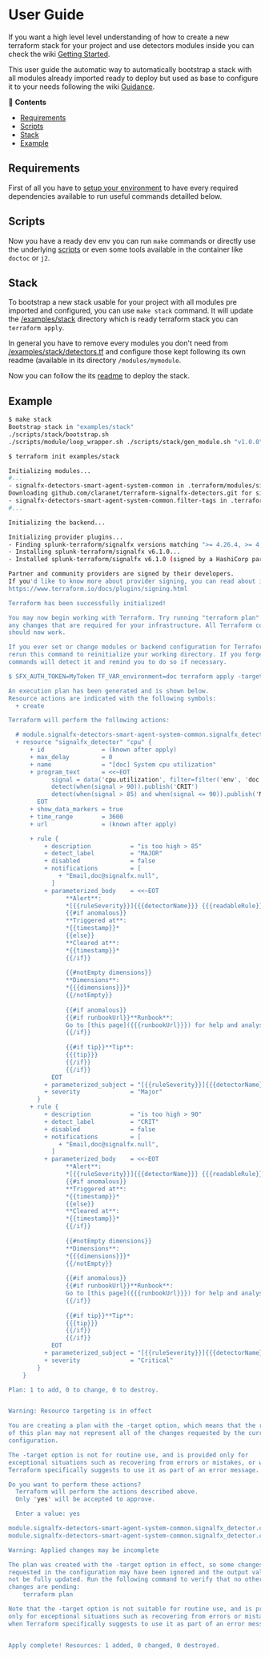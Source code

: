 # User Guide

If you want a high level level understanding of how to create a new terraform stack 
for your project and use detectors modules inside you can check the wiki [Getting 
Started](https://github.com/claranet/terraform-signalfx-detectors/wiki/Getting-started).

This user guide the automatic way to automatically bootstrap a stack with all modules 
already imported ready to deploy but used as base to configure it to your needs 
following the wiki 
[Guidance](https://github.com/claranet/terraform-signalfx-detectors/wiki/Guidance).

<!-- START doctoc generated TOC please keep comment here to allow auto update -->
<!-- DON'T EDIT THIS SECTION, INSTEAD RE-RUN doctoc TO UPDATE -->
:link: **Contents**

- [Requirements](#requirements)
- [Scripts](#scripts)
- [Stack](#stack)
- [Example](#example)

<!-- END doctoc generated TOC please keep comment here to allow auto update -->

## Requirements

First of all you have to [setup your environment](./environment.md) to have every required 
dependencies available to run useful commands detailled below.

## Scripts

Now you have a ready dev env you can run `make` commands or directly use the underlying 
[scripts](./scripts.md) or even some tools available in the container like `doctoc` or `j2`.

## Stack

To bootstrap a new stack usable for your project with all modules pre imported and configured,
you can use `make stack` command. It will update the [/examples/stack](../examples/stack) 
directory which is ready terraform stack you can `terraform apply`.

In general you have to remove every modules you don't need from 
[/examples/stack/detectors.tf](../examples/stack/detectors.tf) and configure those kept 
following its own readme (available in its directory `/modules/mymodule`.

Now you can follow the its [readme](../examples/stack/README.md) to deploy the stack.

## Example

```bash
$ make stack
Bootstrap stack in "examples/stack"
./scripts/stack/bootstrap.sh
./scripts/module/loop_wrapper.sh ./scripts/stack/gen_module.sh "v1.0.0" > examples/stack/detectors.tf

$ terraform init examples/stack

Initializing modules...
#...
- signalfx-detectors-smart-agent-system-common in .terraform/modules/signalfx-detectors-smart-agent-system-common/modules/smart-agent_system-common
Downloading github.com/claranet/terraform-signalfx-detectors.git for signalfx-detectors-smart-agent-system-common.filter-tags...
- signalfx-detectors-smart-agent-system-common.filter-tags in .terraform/modules/signalfx-detectors-smart-agent-system-common.filter-tags/common/filter-tags
#...

Initializing the backend...

Initializing provider plugins...
- Finding splunk-terraform/signalfx versions matching ">= 4.26.4, >= 4.26.4, >= 4.26.4, >= 4.26.4, >= 4.26.4, >= 4.26.4, >= 4.26.4, >= 4.26.4, >= 4.26.4, >= 4.26.4, >= 4.26.4, >= 4.26.4, >= 4.26.4, >= 4.26.4, >= 4.26.4, >= 4.26.4, >= 4.26.4, >= 4.26.4, >= 4.26.4, >= 4.26.4, >= 4.26.4, >= 4.26.4, >= 4.26.4, >= 4.26.4, >= 4.26.4, >= 4.26.4, >= 4.26.4, >= 4.26.4, >= 4.26.4, >= 4.26.4, >= 4.26.4, >= 4.26.4, >= 4.26.4, >= 4.26.4, >= 4.26.4, >= 4.26.4, >= 4.26.4, >= 4.26.4, >= 4.26.4, >= 4.26.4, >= 4.26.4, >= 4.26.4, >= 4.26.4, >= 4.26.4, >= 4.26.4, >= 4.26.4, >= 4.26.4, >= 4.26.4, >= 4.26.4, >= 4.26.4, >= 4.26.4, >= 4.26.4, >= 4.26.4, >= 4.26.4, >= 4.26.4, >= 4.26.4, >= 4.26.4, >= 4.26.4, >= 4.26.4, >= 4.26.4, >= 4.26.4, >= 4.26.4, >= 4.26.4, >= 4.26.4, >= 4.26.4, >= 4.26.4, >= 4.26.4, >= 4.26.4, >= 4.26.4, >= 4.26.4, >= 4.26.4, >= 4.26.4, >= 4.26.4, >= 4.26.4, >= 4.26.4, >= 4.26.4, >= 4.26.4, >= 4.26.4, >= 4.26.4"...
- Installing splunk-terraform/signalfx v6.1.0...
- Installed splunk-terraform/signalfx v6.1.0 (signed by a HashiCorp partner, key ID 8B5755E223754FC9)

Partner and community providers are signed by their developers.
If you'd like to know more about provider signing, you can read about it here:
https://www.terraform.io/docs/plugins/signing.html

Terraform has been successfully initialized!

You may now begin working with Terraform. Try running "terraform plan" to see
any changes that are required for your infrastructure. All Terraform commands
should now work.

If you ever set or change modules or backend configuration for Terraform,
rerun this command to reinitialize your working directory. If you forget, other
commands will detect it and remind you to do so if necessary.

$ SFX_AUTH_TOKEN=MyToken TF_VAR_environment=doc terraform apply -target=module.signalfx-detectors-smart-agent-system-common.signalfx_detector.cpu examples/stack

An execution plan has been generated and is shown below.
Resource actions are indicated with the following symbols:
  + create

Terraform will perform the following actions:

  # module.signalfx-detectors-smart-agent-system-common.signalfx_detector.cpu will be created
  + resource "signalfx_detector" "cpu" {
      + id                = (known after apply)
      + max_delay         = 0
      + name              = "[doc] System cpu utilization"
      + program_text      = <<~EOT
            signal = data('cpu.utilization', filter=filter('env', 'doc') and filter('sfx_monitored', 'true'), extrapolation='zero').min(over='1h').publish('signal')
            detect(when(signal > 90)).publish('CRIT')
            detect(when(signal > 85) and when(signal <= 90)).publish('MAJOR')
        EOT
      + show_data_markers = true
      + time_range        = 3600
      + url               = (known after apply)

      + rule {
          + description           = "is too high > 85"
          + detect_label          = "MAJOR"
          + disabled              = false
          + notifications         = [
              + "Email,doc@signalfx.null",
            ]
          + parameterized_body    = <<~EOT
                **Alert**:
                *[{{ruleSeverity}}]{{{detectorName}}} {{{readableRule}}} ({{inputs.signal.value}})*
                {{#if anomalous}}
                **Triggered at**:
                *{{timestamp}}*
                {{else}}
                **Cleared at**:
                *{{timestamp}}*
                {{/if}}
                
                {{#notEmpty dimensions}}
                **Dimensions**:
                *{{{dimensions}}}*
                {{/notEmpty}}
                
                {{#if anomalous}}
                {{#if runbookUrl}}**Runbook**:
                Go to [this page]({{{runbookUrl}}}) for help and analysis.
                {{/if}}
                
                {{#if tip}}**Tip**:
                {{{tip}}}
                {{/if}}
                {{/if}}
            EOT
          + parameterized_subject = "[{{ruleSeverity}}]{{{detectorName}}} {{{readableRule}}} ({{inputs.signal.value}}) on {{{dimensions}}}"
          + severity              = "Major"
        }
      + rule {
          + description           = "is too high > 90"
          + detect_label          = "CRIT"
          + disabled              = false
          + notifications         = [
              + "Email,doc@signalfx.null",
            ]
          + parameterized_body    = <<~EOT
                **Alert**:
                *[{{ruleSeverity}}]{{{detectorName}}} {{{readableRule}}} ({{inputs.signal.value}})*
                {{#if anomalous}}
                **Triggered at**:
                *{{timestamp}}*
                {{else}}
                **Cleared at**:
                *{{timestamp}}*
                {{/if}}
                
                {{#notEmpty dimensions}}
                **Dimensions**:
                *{{{dimensions}}}*
                {{/notEmpty}}
                
                {{#if anomalous}}
                {{#if runbookUrl}}**Runbook**:
                Go to [this page]({{{runbookUrl}}}) for help and analysis.
                {{/if}}
                
                {{#if tip}}**Tip**:
                {{{tip}}}
                {{/if}}
                {{/if}}
            EOT
          + parameterized_subject = "[{{ruleSeverity}}]{{{detectorName}}} {{{readableRule}}} ({{inputs.signal.value}}) on {{{dimensions}}}"
          + severity              = "Critical"
        }
    }

Plan: 1 to add, 0 to change, 0 to destroy.


Warning: Resource targeting is in effect

You are creating a plan with the -target option, which means that the result
of this plan may not represent all of the changes requested by the current
configuration.

The -target option is not for routine use, and is provided only for
exceptional situations such as recovering from errors or mistakes, or when
Terraform specifically suggests to use it as part of an error message.

Do you want to perform these actions?
  Terraform will perform the actions described above.
  Only 'yes' will be accepted to approve.

  Enter a value: yes

module.signalfx-detectors-smart-agent-system-common.signalfx_detector.cpu: Creating...
module.signalfx-detectors-smart-agent-system-common.signalfx_detector.cpu: Creation complete after 2s [id=EoZrFNAAEAA]

Warning: Applied changes may be incomplete

The plan was created with the -target option in effect, so some changes
requested in the configuration may have been ignored and the output values may
not be fully updated. Run the following command to verify that no other
changes are pending:
    terraform plan

Note that the -target option is not suitable for routine use, and is provided
only for exceptional situations such as recovering from errors or mistakes, or
when Terraform specifically suggests to use it as part of an error message.


Apply complete! Resources: 1 added, 0 changed, 0 destroyed.
```

